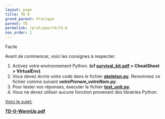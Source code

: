 ```yaml
---
layout: page
title: TD 0
grand_parent: Pratique
parent: TD
permalink: /pratique/td/td_0
nav_order: 1
---
```


<link rel="stylesheet" href="/css/placement-label.css">
<p class="label label-green">Facile</p>   

Avant de commencer, voici les consignes à respecter:

 
1. Activez votre environnement Python. <b>(cf <a href="/docs/survival_kit.pdf" target="_blank"> survival_kit.pdf</a> > CheatSheet > VirtualEnv)</b>.
2. Vous devez écrire votre code dans le fichier <a href="/docs/td_0/skeleton.py"> <b>skeleton.py</b></a>. Renommez ce fichier comme suivant <b>  <i>votrePrenom_votreNom.py</i></b>.
3. Pour tester vos réponses, éxecuter le fichier <a href="/docs/td_0/test_unit.py"> <b>test_unit.py</b></a>.
4. Vous ne devez utiliser aucune fonction provenant des librairies Python.

<u>Voici le sujet: </u>

<a href="/docs/td_0/TD-0-WarmUp.pdf" target="_blank"> <b>TD-0-WarmUp.pdf</b></a>
